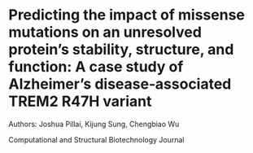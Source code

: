 # Predicting the impact of missense mutations on an unresolved protein’s stability, structure, and function: A case study of Alzheimer’s disease‐associated TREM2 R47H variant

Authors: Joshua Pillai, Kijung Sung, Chengbiao Wu

Computational and Structural Biotechnology Journal
